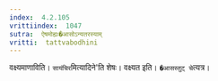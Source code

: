 ```yaml
---
index:  4.2.105
vrittiindex:  1047
sutra:  ऐषमोह्यः�आसोऽन्यतरस्याम्
vritti:  tattvabodhini 
---
```


वक्ष्यमाणाविति। `सायंचिर`मित्यादिने'ति शेषः। वक्ष्यत इति। `�आसस्तुट् चे`त्यत्र।

